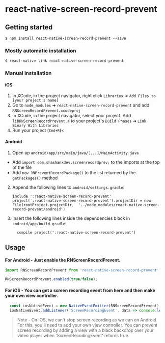 
# react-native-screen-record-prevent

## Getting started

`$ npm install react-native-screen-record-prevent --save`


### Mostly automatic installation

`$ react-native link react-native-screen-record-prevent`

### Manual installation


#### iOS

1. In XCode, in the project navigator, right click `Libraries` ➜ `Add Files to [your project's name]`
2. Go to `node_modules` ➜ `react-native-screen-record-prevent` and add `RNScreenRecordPrevent.xcodeproj`
3. In XCode, in the project navigator, select your project. Add `libRNScreenRecordPrevent.a` to your project's `Build Phases` ➜ `Link Binary With Libraries`
4. Run your project (`Cmd+R`)<

#### Android

1. Open up `android/app/src/main/java/[...]/MainActivity.java`
  - Add `import com.shashankdev.screenrecordprev;` to the imports at the top of the file
  - Add `new RNPreventRecordPackage()` to the list returned by the `getPackages()` method
2. Append the following lines to `android/settings.gradle`:
    ```
    include ':react-native-screen-record-prevent'
    project(':react-native-screen-record-prevent').projectDir = new File(rootProject.projectDir,  '../node_modules/react-native-screen-record-prevent/android')
    ```
3. Insert the following lines inside the dependencies block in `android/app/build.gradle`:
    ```
      compile project(':react-native-screen-record-prevent')
    ```



## Usage
#### For Android - Just enable the RNScreenRecordPrevent.
```javascript
import RNScreenRecordPrevent from 'react-native-screen-record-prevent';

RNScreenRecordPrevent.enabled(true/false);
```
#### For iOS - You can get a screen recording event from here and then make your own view controller.
```javascript
  const iosNativeEvent = new NativeEventEmitter(RNScreenRecordPrevent);
  iosNativeEvent.addListener('ScreenRecordingEvent', data => console.log(data));
```

>Note - On iOS, we can't stop screen recording as we can on Android. For this, you'll need to add your own view controller. You can prevent screen recording by adding a view with a black backdrop over your video player when 'ScreenRecodingEvent' returns true.

